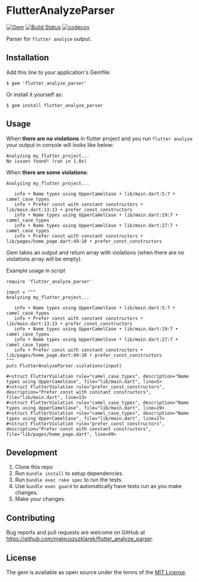 # FlutterAnalyzeParser

[![Gem](https://img.shields.io/gem/v/flutter_analyze_parser.svg)](https://rubygems.org/gems/flutter_analyze_parser)
[![Build Status](https://travis-ci.org/mateuszszklarek/flutter-analyze-parser.svg?branch=master)](https://travis-ci.org/mateuszszklarek/flutter-analyze-parser)
[![codecov](https://codecov.io/gh/mateuszszklarek/flutter-analyze-parser/branch/master/graph/badge.svg)](https://codecov.io/gh/mateuszszklarek/flutter-analyze-parser)

Parser for `flutter analyze` output.

## Installation

Add this line to your application's Gemfile:

	$ gem 'flutter_analyze_parser'

Or install it yourself as:

    $ gem install flutter_analyze_parser

## Usage

When **there are no violations** in flutter project and you run `flutter analyze` your output in console will looks like below:

	Analyzing my_flutter_project...
	No issues found! (ran in 1.8s)

When **there are some violations**:

	Analyzing my_flutter_project...
	
	   info • Name types using UpperCamelCase • lib/main.dart:5:7 • camel_case_types
	   info • Prefer const with constant constructors • lib/main.dart:13:13 • prefer_const_constructors
	   info • Name types using UpperCamelCase • lib/main.dart:19:7 • camel_case_types
	   info • Name types using UpperCamelCase • lib/main.dart:27:7 • camel_case_types
	   info • Prefer const with constant constructors • lib/pages/home_page.dart:49:10 • prefer_const_constructors
	   
Gem takes an output and return array with violations (when there are no violations array will be empty).

Example usage in script

```
require 'flutter_analyze_parser'

input = """
Analyzing my_flutter_project...

   info • Name types using UpperCamelCase • lib/main.dart:5:7 • camel_case_types
   info • Prefer const with constant constructors • lib/main.dart:13:13 • prefer_const_constructors
   info • Name types using UpperCamelCase • lib/main.dart:19:7 • camel_case_types
   info • Name types using UpperCamelCase • lib/main.dart:27:7 • camel_case_types
   info • Prefer const with constant constructors • lib/pages/home_page.dart:49:10 • prefer_const_constructors
"""
puts FlutterAnalyzeParser.violations(input)

#<struct FlutterViolation rule="camel_case_types", description="Name types using UpperCamelCase", file="lib/main.dart", line=5>
#<struct FlutterViolation rule="prefer_const_constructors", description="Prefer const with constant constructors", file="lib/main.dart", line=13>
#<struct FlutterViolation rule="camel_case_types", description="Name types using UpperCamelCase", file="lib/main.dart", line=19>
#<struct FlutterViolation rule="camel_case_types", description="Name types using UpperCamelCase", file="lib/main.dart", line=27>
#<struct FlutterViolation rule="prefer_const_constructors", description="Prefer const with constant constructors", file="lib/pages/home_page.dart", line=49>
```

## Development

1. Clone this repo
2. Run `bundle install` to setup dependencies.
3. Run `bundle exec rake spec` to run the tests.
4. Use `bundle exec guard` to automatically have tests run as you make changes.
5. Make your changes.

## Contributing

Bug reports and pull requests are welcome on GitHub at https://github.com/mateuszszklarek/flutter_analyze_parser.

## License

The gem is available as open source under the terms of the [MIT License](https://opensource.org/licenses/MIT).
